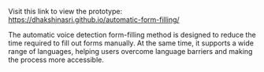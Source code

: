 Visit this link to view the prototype:
https://dhakshinasri.github.io/automatic-form-filling/

The automatic voice detection form-filling method is designed to reduce the time required to fill out forms manually. At the same time, it supports a wide range of languages, helping users overcome language barriers and making the process more accessible.
